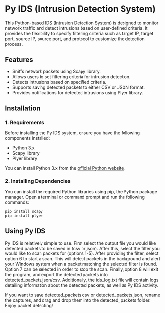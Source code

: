 # Py IDS (Intrusion Detection System)

This Python-based IDS (Intrusion Detection System) is designed to monitor network traffic and detect intrusions based on
user-defined criteria. It provides the flexibility to specify filtering criteria such as target IP, target port, source 
IP, source port, and protocol to customize the detection process.

## Features

- Sniffs network packets using Scapy library.
- Allows users to set filtering criteria for intrusion detection.
- Detects intrusions based on specified criteria.
- Supports saving detected packets to either CSV or JSON format.
- Provides notifications for detected intrusions using Plyer library.

## Installation

### 1. Requirements

Before installing the Py IDS system, ensure you have the following components installed:

- Python 3.x
- Scapy library
- Plyer library

You can install Python 3.x from the [official Python website](https://www.python.org/downloads/).

### 2. Installing Dependencies

You can install the required Python libraries using pip, the Python package manager. Open a terminal or command prompt 
and run the following commands:

```
pip install scapy
pip install plyer
```

## Using Py IDS

Py IDS is relatively simple to use. First select the output file you would like detected packets to be saved in (csv or 
json). After this, select the filter you would like to scan packets for (options 1-5). After providing the filter, 
select option 6 to start a scan. This will detect packets in the background and alert your Windows system when a packet
matching the selected filter is found. Option 7 can be selected in order to stop the scan. Finally, option 8 will exit
the program, and export the detected packets into detected_packets.json/csv. Additionally, the ids_log.txt file will
contain logs detailing information about the detected packets, as well as Py IDS activity.

If you want to save detected_packets.csv or detected_packets.json, rename the captures, and drag and drop them into the 
detected_packets folder. Enjoy packet detecting! 
